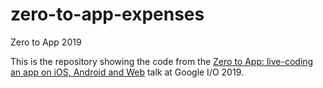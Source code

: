 # zero-to-app-expenses
Zero to App 2019

This is the repository showing the code from the [Zero to App: live-coding an app on iOS, Android and Web](https://youtu.be/gvbq12bGqHI) 
talk at Google I/O 2019.
